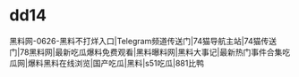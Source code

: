 # dd14
黑料网-0626-黑料不打烊入口|Telegram频道传送门|74猫导航主站|74猫传送门|78黑料网|最新吃瓜爆料免费观看|黑料曝料网|黑料大事记|最新热门事件合集吃瓜网|爆料黑料在线浏览|国产吃瓜|黑料|s51吃瓜|881比鸭
